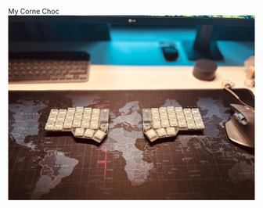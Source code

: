 My Corne Choc
![alt text](https://github.com/ekilimchuk/corne-choc-wireless/blob/main/photo/photo_2024-09-30%2016.58.45.jpeg?raw=true)
